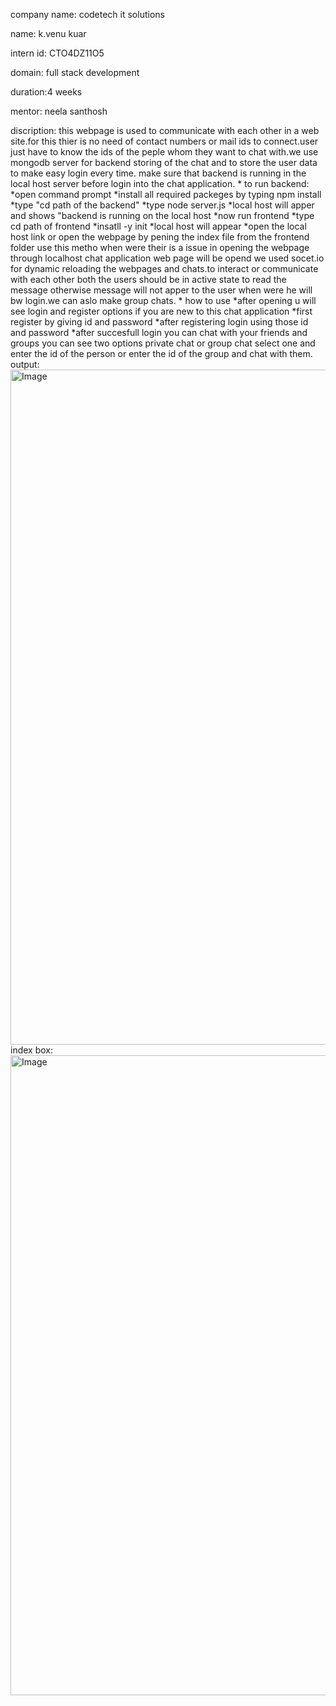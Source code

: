 company name: codetech it solutions

name: k.venu kuar

intern id: CTO4DZ11O5

domain: full stack development

duration:4 weeks

mentor: neela santhosh

discription:   this webpage is used to communicate with each other in a web site.for this thier is no need of contact numbers or mail ids to connect.user just have to know the ids 
               of the peple whom they want to chat with.we use mongodb server for backend storing of the chat and to store the user data to make easy login every time.
               make sure that backend is running in the local host server before login into the chat application.
            * to run backend:
                            *open command prompt 
                            *install all required packeges by typing npm install
                            *type "cd path of the backend"
                            *type node server.js
                            *local host will apper and shows "backend is running on the local host
                            *now run frontend 
                            *type cd path of frontend
                            *insatll -y init
                            *local host will appear
                            *open the local host link or open the webpage by pening the index file from the frontend folder use this metho when were their is a issue in opening the 
                                webpage through localhost
                               chat application web page will be opend
              we used socet.io for dynamic reloading the  webpages and chats.to interact or communicate with each other both the users should be in active state to read the message 
              otherwise message will not apper to the user when were he will bw login.we can aslo make group chats.
            * how to use
                           *after opening u will see login and register options
                                 if you are new to this chat application 
                           *first register by giving id and password
                           *after registering login using those id and password
                           *after succesfull login you can chat with your friends and groups
                                  you can see two options private chat or group chat select one 
                                  and enter the id of the person or enter the id of the group
                                  and chat with them.
            output:<img width="1920" height="1080" alt="Image" src="https://github.com/user-attachments/assets/2dded98d-acf7-4648-898f-45d53babd073" />    
            index box:<img width="1919" height="1024" alt="Image" src="https://github.com/user-attachments/assets/c07b69b6-e4e3-4a4d-a772-27e9bd9d44a4" />
          
